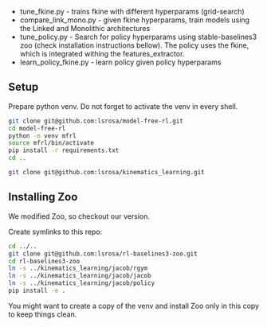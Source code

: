 - tune_fkine.py - trains fkine with different hyperparams (grid-search)
- compare_link_mono.py - given fkine hyperparams, train models using the Linked and Monolithic architectures 
- tune_policy.py - Search for policy hyperparams using stable-baselines3 zoo (check installation instructions bellow). The policy uses the fkine, which is integrated withing the features_extractor.
- learn_policy_fkine.py - learn policy given policy hyperparams

## Setup

Prepare python venv. Do not forget to activate the venv in every shell.
```sh
git clone git@github.com:lsrosa/model-free-rl.git
cd model-free-rl
python -m venv mfrl
source mfrl/bin/activate
pip install -r requirements.txt
cd ..
```

```sh
git clone git@github.com:lsrosa/kinematics_learning.git
```

## Installing Zoo
We modified Zoo, so checkout our version. 

Create symlinks to this repo:
```sh
cd ../..
git clone git@github.com:lsrosa/rl-baselines3-zoo.git
cd rl-baselines3-zoo
ln -s ../kinematics_learning/jacob/rgym
ln -s ../kinematics_learning/jacob/jacob
ln -s ../kinematics_learning/jacob/policy
pip install -e .
```
You might want to create a copy of the venv and install Zoo only in this copy to keep things clean.

